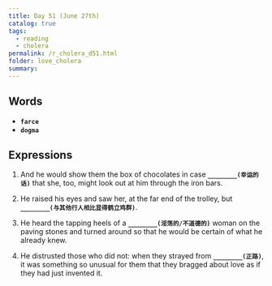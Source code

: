 ```yaml
---
title: Day 51 (June 27th)
catalog: true
tags: 
  - reading
  - cholera
permalink: /r_cholera_d51.html
folder: love_cholera
summary: 
---
```


## Words

-   <b data-toggle="tooltip" data-original-title="{{site.data.glossary.farce}}">`farce`</b>
-   <b data-toggle="tooltip" data-original-title="{{site.data.glossary.dogma}}">`dogma`</b>



## Expressions

1.  And he would show them the box of chocolates in case <b data-toggle="tooltip" data-original-title="{{site.data.answers.51_a}}">`________(幸运的话)`</b> that she, too, might look out at him through the iron bars.

2.  He raised his eyes and saw her, at the far end of the trolley, but <b data-toggle="tooltip" data-original-title="{{site.data.answers.51_b}}">`________(与其他行人相比显得鹤立鸡群)`</b>.

3.  He heard the tapping heels of a <b data-toggle="tooltip" data-original-title="{{site.data.answers.51_c}}">`________(淫荡的/不道德的)`</b> woman on the paving stones and turned around so that he would be certain of what he already knew.

4.  He distrusted those who did not: when they strayed from <b data-toggle="tooltip" data-original-title="{{site.data.answers.51_d}}">`________(正路)`</b>, it was something so unusual for them that they bragged about love as if they had just invented it.
